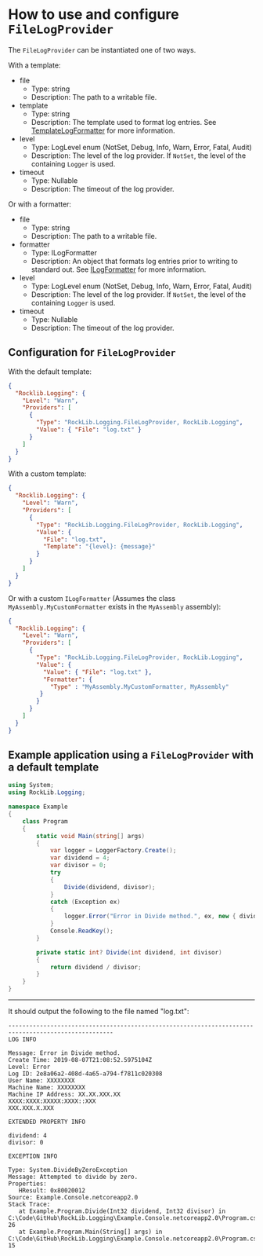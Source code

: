 # How to use and configure `FileLogProvider`

The `FileLogProvider` can be instantiated one of two ways.

With a template:
- file
  - Type: string
  - Description: The path to a writable file.
- template
  - Type: string
  - Description: The template used to format log entries. See [TemplateLogFormatter](Formatting.md#template) for more information.
- level
  - Type: LogLevel enum (NotSet, Debug, Info, Warn, Error, Fatal, Audit)
  - Description: The level of the log provider. If `NotSet`, the level of the containing `Logger` is used.
- timeout
  - Type: Nullable<TimeSpan>
  - Description: The timeout of the log provider.

Or with a formatter:
- file
  - Type: string
  - Description: The path to a writable file.
- formatter
  - Type: ILogFormatter
  - Description: An object that formats log entries prior to writing to standard out. See [ILogFormatter](Formatting.md#ilogformatter) for more information.
- level
  - Type: LogLevel enum (NotSet, Debug, Info, Warn, Error, Fatal, Audit)
  - Description: The level of the log provider. If `NotSet`, the level of the containing `Logger` is used.
- timeout
  - Type: Nullable<TimeSpan>
  - Description: The timeout of the log provider.

## Configuration for `FileLogProvider`

With the default template:

```json
{
  "Rocklib.Logging": {
    "Level": "Warn",
    "Providers": [
      {
        "Type": "RockLib.Logging.FileLogProvider, RockLib.Logging",
        "Value": { "File": "log.txt" }
      }
    ]
  }
}
```

With a custom template:

```json
{
  "Rocklib.Logging": {
    "Level": "Warn",
    "Providers": [
      {
        "Type": "RockLib.Logging.FileLogProvider, RockLib.Logging",
        "Value": {
          "File": "log.txt",
          "Template": "{level}: {message}"
        }
      }
    ]
  }
}
```

Or with a custom `ILogFormatter` (Assumes the class `MyAssembly.MyCustomFormatter` exists in the `MyAssembly` assembly):

```json
{
  "Rocklib.Logging": {
    "Level": "Warn",
    "Providers": [
      {
        "Type": "RockLib.Logging.FileLogProvider, RockLib.Logging",
        "Value": {
          "Value": { "File": "log.txt" },
          "Formatter": {
            "Type" : "MyAssembly.MyCustomFormatter, MyAssembly"
         }
        }
      }
    ]
  }
}
```

## Example application using a `FileLogProvider` with a default template

```c#
using System;
using RockLib.Logging;

namespace Example
{
    class Program
    {
        static void Main(string[] args)
        {
            var logger = LoggerFactory.Create();
            var dividend = 4;
            var divisor = 0;
            try
            {
                Divide(dividend, divisor);
            }
            catch (Exception ex)
            {
                logger.Error("Error in Divide method.", ex, new { dividend, divisor });
            }
            Console.ReadKey();
        }

        private static int? Divide(int dividend, int divisor)
        {
            return dividend / divisor;
        }
    }
}
```

---

It should output the following to the file named "log.txt":

```
----------------------------------------------------------------------------------------------------
LOG INFO

Message: Error in Divide method.
Create Time: 2019-08-07T21:08:52.5975104Z
Level: Error
Log ID: 2e8a06a2-408d-4a65-a794-f7811c020308
User Name: XXXXXXXX
Machine Name: XXXXXXXX
Machine IP Address: XX.XX.XXX.XX
XXXX:XXXX:XXXXX:XXXX::XXX
XXX.XXX.X.XXX

EXTENDED PROPERTY INFO

dividend: 4
divisor: 0

EXCEPTION INFO

Type: System.DivideByZeroException
Message: Attempted to divide by zero.
Properties:
   HResult: 0x80020012
Source: Example.Console.netcoreapp2.0
Stack Trace:
   at Example.Program.Divide(Int32 dividend, Int32 divisor) in C:\Code\GitHub\RockLib.Logging\Example.Console.netcoreapp2.0\Program.cs:line 26
   at Example.Program.Main(String[] args) in C:\Code\GitHub\RockLib.Logging\Example.Console.netcoreapp2.0\Program.cs:line 15
```

